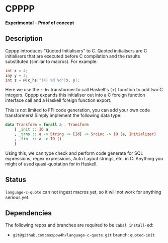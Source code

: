 # CPPPP

**Experimental** - **Proof of concept**

## Description

Cpppp introduces "Quoted Initialisers" to C. Quoted initialisers are C initialisers that are executed before C compilation and the results substituted (similar to macros). For example:

```c
int x = 4;
iny y = 2;
int z = @|c_hs|"(+) %d %d"|x, y|;
```

Here we use the `c_hs` transformer to call Haskell's `(+)` function to add two C integers. Cpppp expands this initialiser out into a C foreign function interface call and a Haskell foreign function export.

This is not limited to FFI code generation, you can add your own code transformers! Simply implement the following data type:

```haskell
data Transform = forall a . Transform
	{ _init :: IO a
	, _trns :: a -> String -> [Id] -> SrcLoc -> IO (a, Initializer)
	, _fin  :: a -> IO ()
	}
```

Using this, we can type check and perform code generate for SQL expressions, regex expressions, Auto Layout strings, etc. in C. Anything you might of used quasi-quotation for in Haskell.

## Status

`language-c-quote` can not ingest macros yet, so it will not work for anything serious yet.

## Dependencies

The following repos and branches are required to be `cabal install`-ed:

- `git@github.com:maxpow4h/language-c-quote.git` branch: `quoted-init`
